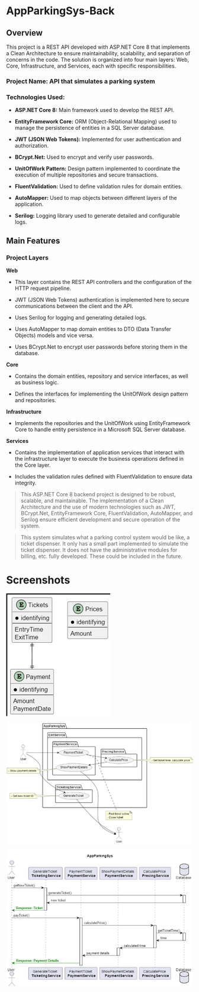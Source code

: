 # AppParkingSys-Back

## Overview

This project is a REST API developed with ASP.NET Core 8 that implements a Clean Architecture to ensure maintainability, scalability, and separation of concerns in the code. The solution is organized into four main layers: Web, Core, Infrastructure, and Services, each with specific responsibilities.

### Project Name: API that simulates a parking system

### Technologies Used:

- **ASP.NET Core 8:** Main framework used to develop the REST API.

- **EntityFramework Core:** ORM (Object-Relational Mapping) used to manage the persistence of entities in a SQL Server database.

- **JWT (JSON Web Tokens):** Implemented for user authentication and authorization.

- **BCrypt.Net:** Used to encrypt and verify user passwords.

- **UnitOfWork Pattern:** Design pattern implemented to coordinate the execution of multiple repositories and secure transactions.

- **FluentValidation:** Used to define validation rules for domain entities.

- **AutoMapper:** Used to map objects between different layers of the application.

- **Serilog:** Logging library used to generate detailed and configurable logs.

## Main Features

### Project Layers

**Web**

- This layer contains the REST API controllers and the configuration of the HTTP request pipeline.

- JWT (JSON Web Tokens) authentication is implemented here to secure communications between the client and the API.

- Uses Serilog for logging and generating detailed logs.

- Uses AutoMapper to map domain entities to DTO (Data Transfer Objects) models and vice versa.

- Uses BCrypt.Net to encrypt user passwords before storing them in the database.

**Core**

- Contains the domain entities, repository and service interfaces, as well as business logic.

- Defines the interfaces for implementing the UnitOfWork design pattern and repositories.

**Infrastructure**

- Implements the repositories and the UnitOfWork using EntityFramework Core to handle entity persistence in a Microsoft SQL Server database.

**Services**

- Contains the implementation of application services that interact with the infrastructure layer to execute the business operations defined in the Core layer.

- Includes the validation rules defined with FluentValidation to ensure data integrity.


> This ASP.NET Core 8 backend project is designed to be robust, scalable, and maintainable. The implementation of a Clean Architecture and the use of modern technologies such as JWT, BCrypt.Net, EntityFramework Core, FluentValidation, AutoMapper, and Serilog ensure efficient development and secure operation of the system.

> This system simulates what a parking control system would be like, a ticket dispenser. It only has a small part implemented to simulate the ticket dispenser. It does not have the administrative modules for billing, etc. fully developed. These could be included in the future.

# Screenshots
![page1](docs/images/Entities.png)

![page1](docs/images/UseCase.png)

![page1](docs/images/Sequence.png)
